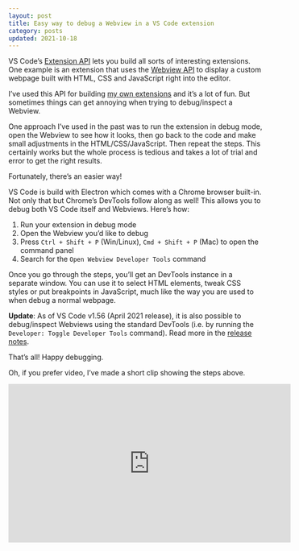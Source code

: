 ```yaml
---
layout: post
title: Easy way to debug a Webview in a VS Code extension
category: posts
updated: 2021-10-18
---
```


VS Code’s [Extension API](https://code.visualstudio.com/api) lets you build all sorts of interesting extensions. One example is an extension that uses the [Webview API](https://code.visualstudio.com/api/extension-guides/webview) to display a custom webpage built with HTML, CSS and JavaScript right into the editor.

I’ve used this API for building [my own extensions](https://marketplace.visualstudio.com/publishers/dzhavat) and it’s a lot of fun. But sometimes things can get annoying when trying to debug/inspect a Webview.

One approach I’ve used in the past was to run the extension in debug mode, open the Webview to see how it looks, then go back to the code and make small adjustments in the HTML/CSS/JavaScript. Then repeat the steps. This certainly works but the whole process is tedious and takes a lot of trial and error to get the right results.

Fortunately, there’s an easier way!

VS Code is build with Electron which comes with a Chrome browser built-in. Not only that but Chrome’s DevTools follow along as well! This allows you to debug both VS Code itself and Webviews. Here’s how:

1. Run your extension in debug mode
2. Open the Webview you’d like to debug
3. Press `Ctrl + Shift + P` (Win/Linux), `Cmd + Shift + P` (Mac) to open the command panel
4. Search for the `Open Webview Developer Tools` command

Once you go through the steps, you’ll get an DevTools instance in a separate window. You can use it to select HTML elements, tweak CSS styles or put breakpoints in JavaScript, much like the way you are used to when debug a normal webpage.

**Update**: As of VS Code v1.56 (April 2021 release), it is also possible to debug/inspect Webviews using the standard DevTools (i.e. by running the `Developer: Toggle Developer Tools` command). Read more in the [release notes](https://code.visualstudio.com/updates/v1_56#_easier-inspecting-of-webviews).

That’s all! Happy debugging.

Oh, if you prefer video, I’ve made a short clip showing the steps above.

<iframe width="560" height="315" src="https://www.youtube.com/embed/YSxSzRp6s4o" frameborder="0" allow="accelerometer; autoplay; clipboard-write; encrypted-media; gyroscope; picture-in-picture" allowfullscreen></iframe>
